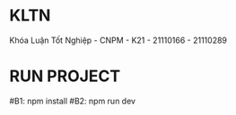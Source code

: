 # KLTN
Khóa Luận Tốt Nghiệp - CNPM - K21 - 21110166 - 21110289

# RUN PROJECT
#B1: npm install
#B2: npm run dev